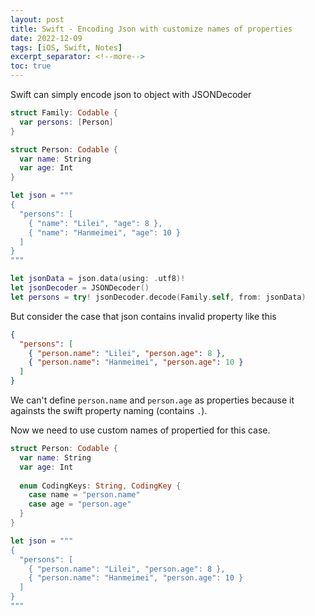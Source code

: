 ```yaml
---
layout: post
title: Swift - Encoding Json with customize names of properties
date: 2022-12-09
tags: [iOS, Swift, Notes]
excerpt_separator: <!--more-->
toc: true
---
```


Swift can simply encode json to object with JSONDecoder

<!--more-->

```swift
struct Family: Codable {
  var persons: [Person]
}

struct Person: Codable {
  var name: String
  var age: Int
}

let json = """
{
  "persons": [
    { "name": "Lilei", "age": 8 },
    { "name": "Hanmeimei", "age": 10 }
  ]
}
"""

let jsonData = json.data(using: .utf8)!
let jsonDecoder = JSONDecoder()
let persons = try! jsonDecoder.decode(Family.self, from: jsonData)
```



But consider the case that json contains invalid property like this

```json
{
  "persons": [
    { "person.name": "Lilei", "person.age": 8 },
    { "person.name": "Hanmeimei", "person.age": 10 }
  ]
}
```

We can't define `person.name` and `person.age` as properties because it againsts the swift property naming (contains `.`).

Now we need to use custom names of propertied for this case.

```swift
struct Person: Codable {
  var name: String
  var age: Int
  
  enum CodingKeys: String, CodingKey {
    case name = "person.name"
    case age = "person.age"
  }
}

let json = """
{
  "persons": [
    { "person.name": "Lilei", "person.age": 8 },
    { "person.name": "Hanmeimei", "person.age": 10 }
  ]
}
"""
```

